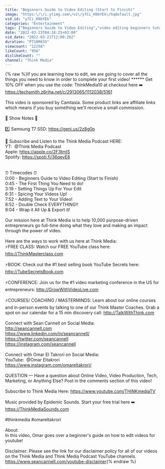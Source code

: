 ```yaml
---
title: "Beginners Guide to Video Editing (Start to Finish)"
image: "https:\/\/i.ytimg.com\/vi\/y7Ci_H9bYEk\/hqdefault.jpg"
vid_id: "y7Ci_H9bYEk"
categories: "Entertainment"
tags: ["Beginners Guide to Video Editing","video editing beginners tutorial","how to edit youtube videos"]
date: "2022-03-23T04:18:25+03:00"
vid_date: "2022-03-21T12:00:26Z"
duration: "PT10M43S"
viewcount: "12258"
likeCount: "956"
dislikeCount: ""
channel: "Think Media"
---
```

{% raw %}If you are learning how to edit, we are going to cover all the things you need to know in order to complete your first video! ****** Get 10% OFF when you use the code: ThinkMedia10 at checkout here ➡️ <a rel="nofollow" target="blank" href="https://techsmith.z6rjha.net/c/2913065/1112038/5161">https://techsmith.z6rjha.net/c/2913065/1112038/5161</a><br /><br />This video is sponsored by Camtasia. Some product links are affiliate links which means if you buy something we'll receive a small commission. <br /><br />📒 Show Notes  📒  <br /><br />1️⃣ Samsung T7 SSD: <a rel="nofollow" target="blank" href="https://geni.us/2z8g0p">https://geni.us/2z8g0p</a><br /><br /> 📱 Subscribe and Listen to the Think Media Podcast HERE:<br />YT:   @Think Media Podcast   <br />Apple: <a rel="nofollow" target="blank" href="https://apple.co/2F3tmIS">https://apple.co/2F3tmIS</a><br />Spotify: <a rel="nofollow" target="blank" href="https://spoti.fi/36qevE8">https://spoti.fi/36qevE8</a><br /><br /><br />⏰ Timecodes ⏰<br />0:00 - Beginners Guide to Video Editing (Start to Finish)<br />0:45 - The First Thing You Need to do!<br />3:19 - Setting Things Up For Your Edit<br />6:31 - Spicing Your Videos Up!<br />7:52 - Adding Text to Your Video! <br />8:52 - Double Check EVERYTHING!! <br />9:04 - Wrap it All Up &amp; Export it!<br /><br />Our mission here at Think Media is to help 10,000 purpose-driven entrepreneurs go full-time doing what they love and making an impact through the power of video. <br /><br />Here are the ways to work with us here at Think Media: <br />⚡️FREE CLASS: Watch our FREE YouTube class here: <a rel="nofollow" target="blank" href="http://ThinkMasterclass.com">http://ThinkMasterclass.com</a> <br /><br /> ⚡️BOOK: Check out the #1 best selling book YouTube Secrets here: <a rel="nofollow" target="blank" href="http://TubeSecretsBook.com">http://TubeSecretsBook.com</a> <br /><br />⚡️CONFERENCE: Join us for the #1 video marketing conference in the US for entrepreneurs: <a rel="nofollow" target="blank" href="http://GrowWithVideoLive.com">http://GrowWithVideoLive.com</a> <br /><br />⚡️COURSES/ COACHING / MASTERMINDS: Learn about our online courses and in-person events by talking to one of our Think Master Coaches. Grab a spot on our calendar for a 15 min discovery call: <a rel="nofollow" target="blank" href="http://TalkWithThink.com">http://TalkWithThink.com</a><br /><br />Connect with Sean Cannell on Social Media:<br /><a rel="nofollow" target="blank" href="http://seancannell.com">http://seancannell.com</a><br /><a rel="nofollow" target="blank" href="https://www.linkedin.com/in/seancannell/">https://www.linkedin.com/in/seancannell/</a><br /><a rel="nofollow" target="blank" href="https://twitter.com/seancannell">https://twitter.com/seancannell</a><br /><a rel="nofollow" target="blank" href="https://instagram.com/seancannell">https://instagram.com/seancannell</a><br /><br />Connect with Omar El Takrori on Social Media:<br />YouTube:   @Omar Eltakrori <br /><a rel="nofollow" target="blank" href="https://www.instagram.com/omareltakrori/">https://www.instagram.com/omareltakrori/</a><br /><br />QUESTION — Have a question about Online Video, Video Production, Tech, Marketing, or Anything Else? Post in the comments section of this video!<br /><br />Subscribe to Think Media Here: <a rel="nofollow" target="blank" href="https://www.youtube.com/THiNKmediaTV">https://www.youtube.com/THiNKmediaTV</a><br /><br />Music provided by Epidemic Sounds. Start your free trial here ➡️ <a rel="nofollow" target="blank" href="https://ThinkMediaSounds.com">https://ThinkMediaSounds.com</a><br /><br />#thinkmedia #omareltakrori<br /><br />About:<br />In this video, Omar goes over a beginner's guide on how to edit videos for youtube! <br /><br />Disclaimer: Please see the link for our disclaimer policy for all of our videos on the Think Media and Think Media Podcast YouTube channels. <a rel="nofollow" target="blank" href="https://www.seancannell.com/youtube-disclaimer">https://www.seancannell.com/youtube-disclaimer</a>{% endraw %}
